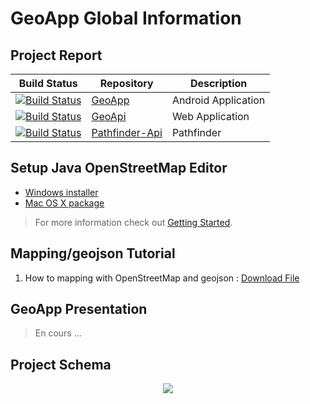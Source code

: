 # GeoApp Global Information

## Project Report

| Build Status | Repository | Description |
| --- | --- | --- |
|[![Build Status][travis-image-geo]][travis-url-geo]| [GeoApp] | Android Application |
|[![Build Status][travis-image-api]][travis-url-api]| [GeoApi] | Web Application |
|[![Build Status][travis-image-path]][travis-url-path]| [Pathfinder-Api] | Pathfinder |

## Setup Java OpenStreetMap Editor
* [Windows installer][JOSM-Windows]
* [Mac OS X package][JOSM-MAC]

> For more information check out [Getting Started][JOSM-URL].


## Mapping/geojson Tutorial
1. How to mapping with OpenStreetMap and geojson : [Download File][Geojson-Tuto]

## GeoApp Presentation
> En cours ... 

## Project Schema
<p align="center">
  <img src="https://cloud.githubusercontent.com/assets/5929986/23755989/4137e3e2-04b0-11e7-8638-233fb6579de0.png" />
</p>

[travis-image-geo]: https://travis-ci.org/601-H17/GeoApp.svg?branch=master
[travis-url-geo]: https://travis-ci.org/601-H17/GeoApp
[GeoApp]: https://github.com/601-H17/GeoApp

[travis-image-api]: https://travis-ci.org/601-H17/geo-api.svg?branch=master
[travis-url-api]: https://travis-ci.org/601-H17/geo-api
[GeoApi]: https://github.com/601-H17/geo-api

[travis-image-path]: https://travis-ci.org/601-H17/pathfinder-api.svg?branch=master
[travis-url-path]: https://travis-ci.org/601-H17/pathfinder-api
[Pathfinder-Api]: https://github.com/601-H17/pathfinder-api

[Geojson-Tuto]: https://github.com/601-H17/GeoApp/raw/master/HOW-TO.docx
[JOSM-Windows]: https://josm.openstreetmap.de/download/windows/josm-setup.exe
[JOSM-MAC]: https://josm.openstreetmap.de/download/macosx/josm-macosx.zip
[JOSM-URL]: https://josm.openstreetmap.de/

[GeoApp-Presentation]: link_here
[GeoApp-Schema]: link_here